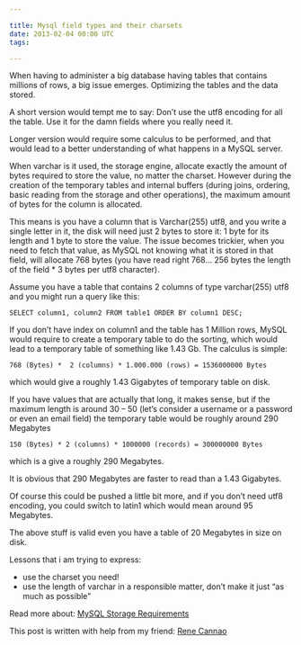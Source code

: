 ```yaml
---

title: Mysql field types and their charsets
date: 2013-02-04 00:00 UTC
tags: 

---
```


When having to administer a big database having tables that contains millions  of rows, a big issue emerges. Optimizing the tables and the data stored.

A short version would tempt me to say: Don’t use the utf8 encoding for all the table. Use it for the damn fields where you really need it.

Longer version would require some calculus to be performed, and that would lead to a better understanding of what happens in a MySQL server.

When varchar is it used, the storage engine, allocate exactly the amount of bytes required to store the value, no matter the charset. However during the creation of the temporary tables and internal buffers (during joins, ordering, basic reading from the storage and other operations), the maximum amount of bytes for the column is allocated.

This means is you have a column that is Varchar(255) utf8, and you write a single letter in it, the disk will need just 2 bytes  to store it: 1 byte for its length and 1 byte to store the value. The issue becomes trickier, when you need to fetch that value, as MySQL not knowing what it is stored in that field, will allocate 768 bytes (you have read right 768… 256 bytes the length of the field * 3 bytes per utf8 character).

Assume you have a table that contains 2 columns of type varchar(255) utf8 and you might run a query like this:

    SELECT column1, column2 FROM table1 ORDER BY column1 DESC;

If you don’t have index on column1 and the table has 1 Million rows, MySQL would require to create a temporary table to do the sorting, which would lead to a temporary table of something like 1.43 Gb. The calculus is simple:

    768 (Bytes) *  2 (columns) * 1.000.000 (rows) = 1536000000 Bytes

which would give a roughly 1.43 Gigabytes of temporary table on disk.

If you have values that are actually that long, it makes sense, but if the maximum length is around 30 – 50 (let’s consider a username or a password or even an email field) the temporary table would be roughly around 290 Megabytes

    150 (Bytes) * 2 (columns) * 1000000 (records) = 300000000 Bytes 

which is a give a roughly 290 Megabytes.

It is obvious that 290 Megabytes are faster to read than a 1.43 Gigabytes.

Of course this could be pushed a little bit more, and if you don’t need utf8 encoding, you could  switch to latin1 which would mean around 95 Megabytes.

The above stuff is valid even you have a table of 20 Megabytes in size on disk.

Lessons that i am trying to express:

* use the charset you need!
* use the length of varchar in a responsible matter, don’t make it just “as much as possible”

Read more about: [MySQL Storage Requirements](http://dev.mysql.com/doc/refman/5.1/en/storage-requirements.html)

This post is written with help from my friend: [Rene Cannao](http://www.linkedin.com/in/renecannao)
